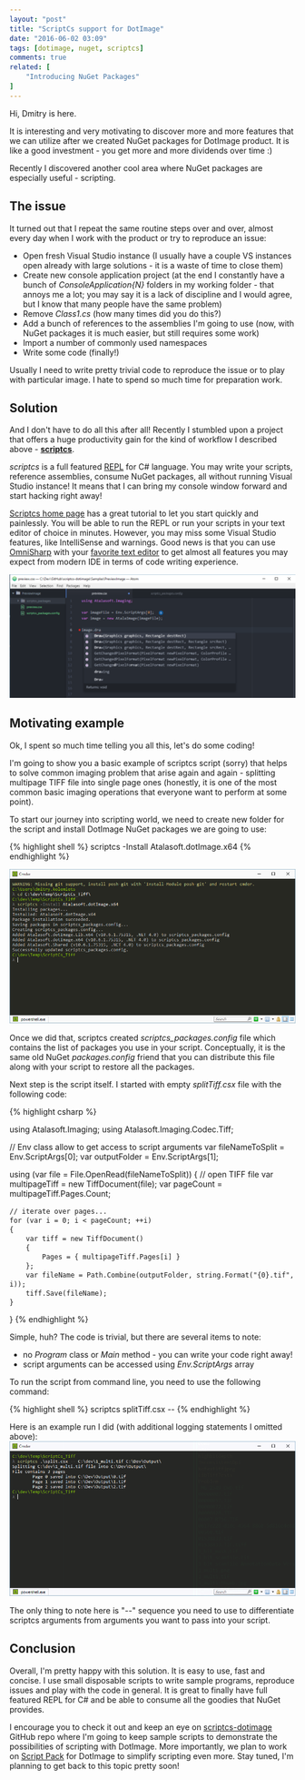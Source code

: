 ```yaml
---
layout: "post"
title: "ScriptCs support for DotImage"
date: "2016-06-02 03:09"
tags: [dotimage, nuget, scriptcs]
comments: true
related: [
    "Introducing NuGet Packages"
]
---
```

Hi, Dmitry is here.

It is interesting and very motivating to discover more and more features that we can
utilize after we created NuGet packages for DotImage product. It is like a good
investment - you get more and more dividends over time :)

Recently I discovered another cool area where NuGet packages are especially useful - scripting. <!--more-->

## The issue
It turned out that I repeat the same routine steps over and over, almost every day
when I work with the product or try to reproduce an issue:

 - Open fresh Visual Studio instance (I usually have a couple VS instances open already
   with large solutions - it is a waste of time to close them)
 - Create new console application project (at the end I constantly have a bunch of
   *ConsoleApplication{N}* folders in my working folder - that annoys me a lot; you may
   say it is a lack of discipline and I would agree, but I know that many people
   have the same problem)
 - Remove *Class1.cs* (how many times did you do this?)
 - Add a bunch of references to the assemblies I'm going to use (now, with NuGet
   packages it is much easier, but still requires some work)
 - Import a number of commonly used namespaces
 - Write some code (finally!)

Usually I need to write pretty trivial code to reproduce the issue or to play
with particular image. I hate to spend so much time for preparation work.

## Solution
And I don't have to do all this after all! Recently I stumbled upon a project that offers a huge
productivity gain for the kind of workflow I described above - [**scriptcs**](http://scriptcs.net).

*scriptcs* is a full featured [REPL](https://en.wikipedia.org/wiki/Read–eval–print_loop)
for C# language. You may write your scripts, reference assemblies, consume NuGet packages,
all without running Visual Studio instance! It means that I can bring my console
window forward and start hacking right away!

[Scriptcs home page](http://scriptcs.net) has a great tutorial to let you start
quickly and painlessly. You will be able to run the REPL or run your scripts in
your text editor of choice in minutes. However, you may miss some Visual Studio
features, like IntelliSense and warnings. Good news is that you can use
[OmniSharp](http://www.omnisharp.net) with your [favorite text editor](http://www.omnisharp.net/#integrations)
to get almost all features you may expect from modern IDE in terms of code writing experience.

![Atom with scriptcs support](/images/2016/06/scriptcs-editor.png)

## Motivating example
Ok, I spent so much time telling you all this, let's do some coding!

I'm going to show you a basic example of scriptcs script (sorry) that helps to solve
common imaging problem that arise again and again - splitting multipage TIFF file
into single page ones (honestly, it is one of the most common basic imaging operations
that everyone want to perform at some point).

To start our journey into scripting world, we need to create new folder for the script
and install DotImage NuGet packages we are going to use:

{% highlight shell %}
scriptcs -Install Atalasoft.dotImage.x64
{% endhighlight %}

![scriptcs package installation](/images/2016/06/scriptcs-install-package.png)

Once we did that, scriptcs created *scriptcs_packages.config* file which contains
the list of packages you use in your script. Conceptually, it is the same old NuGet
*packages.config* friend that you can distribute this file along with your script
to restore all the packages.

Next step is the script itself. I started with empty *splitTiff.csx* file with
the following code:

{% highlight csharp %}

using Atalasoft.Imaging;
using Atalasoft.Imaging.Codec.Tiff;

// Env class allow to get access to script arguments
var fileNameToSplit = Env.ScriptArgs[0];
var outputFolder = Env.ScriptArgs[1];

using (var file = File.OpenRead(fileNameToSplit))
{
    // open TIFF file
    var multipageTiff = new TiffDocument(file);
    var pageCount = multipageTiff.Pages.Count;

    // iterate over pages...
    for (var i = 0; i < pageCount; ++i)
    {
        var tiff = new TiffDocument()
        {
            Pages = { multipageTiff.Pages[i] }
        };
        var fileName = Path.Combine(outputFolder, string.Format("{0}.tif", i));
        tiff.Save(fileName);
    }
}
{% endhighlight %}

Simple, huh? The code is trivial, but there are several items to note:

 - no *Program* class or *Main* method - you can write your code right away!
 - script arguments can be accessed using *Env.ScriptArgs* array

To run the script from command line, you need to use the following command:

{% highlight shell %}
scriptcs splitTiff.csx -- <file to split> <output folder>
{% endhighlight %}

Here is an example run I did (with additional logging statements I omitted above):
![scriptcs package installation](/images/2016/06/scriptcs-execution.png)

The only thing to note here is "--" sequence you need to use to differentiate
scriptcs arguments from arguments you want to pass into your script.

## Conclusion
Overall, I'm pretty happy with this solution. It is easy to use, fast and concise.
I use small disposable scripts to write sample programs, reproduce issues
and play with the code in general. It is great to finally have full featured REPL for
C# and be able to consume all the goodies that NuGet provides.

I encourage you to check it out and keep an eye on
[scriptcs-dotimage](https://github.com/Atalasoft/scriptcs-dotimage) GitHub repo
where I'm going to keep sample scripts to demonstrate the possibilities of
scripting with DotImage. More importantly, we plan to work on
[Script Pack](https://github.com/scriptcs/scriptcs/wiki/Script-Packs) for
DotImage to simplify scripting even more. Stay tuned, I'm planning to get back
to this topic pretty soon!
